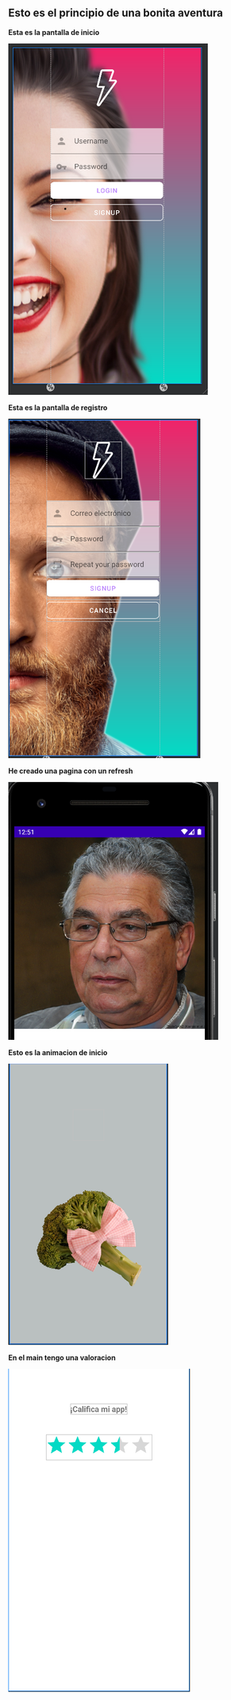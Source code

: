 ## Esto es el **principio** de una bonita aventura
**Esta es la pantalla de inicio**

![login activity](app/img/CapturaLogin.PNG)

**Esta es la pantalla de registro**

![login activity](app/img/Capturaregister.PNG)

**He creado una pagina con un refresh**

![login activity](app/img/CapturaNoPeople.PNG)

**Esto es la animacion de inicio**

![login activity](app/img/CapturaSplash.PNG)

**En el main tengo una valoracion**

![login activity](app/img/CapturaMain.PNG)